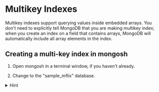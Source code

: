 # Multikey Indexes

Multikey indexes support querying values inside embedded arrays. You don't need to explicitly tell MongoDB that you are making multikey index; when you create an index on a field that contains arrays, MongoDB will automatically include all array elements in the index.

## Creating a multi-key index in mongosh

1. Open mongosh in a terminal window, if you haven't already.

2. Change to the "sample_mflix" database.
  <details>
  <summary>Hint</summary>

  ```js
  use sample_mflix;
  ```

  To create a multikey index, simply index a field that contains an array.

3. Run the following mongosh command to create an index in the `movies` collection, on the `genre` field, sorted in ascending order:
  ```js
  db.movies.createIndex({genres: 1});
  ```

  <details>
  <summary>Expected output</summary>

  ```js
  Atlas atlas-fn0rd-shard-0 [primary] sample_mflix> db.movies.createIndex({genres: 1});
  movies_1
  Atlas atlas-fn0rd-shard-0 [primary] sample_mflix>
  ```
  </details>

4. In Compass, browse to the `movies` collection in the `sample_mflix` database, create a query to find all the movies with `Western` in their list of genres, and click "Explain".
  <details>
  <summary>Hint</summary>

  ```js
  {genres: "Western"}
  ```
  </details>

  <details>
  <summary>Expected result</summary>

  ![Compass showing the results of the multikey indexed query](images/compass-multikey.png)
  </details>

When you are done, proceed to the end of this lab.